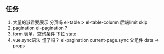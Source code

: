 ## 任务
1. 大量的淑君要展示 分页吗 el-table > el-table-column
后端limit skip
2. pagination el-pagination ?
3. form 表单，查询条件 下拉 state 
4. vue.sync语法 懂了吗？
   el-pagination current-page.sync
   父组件 data => props